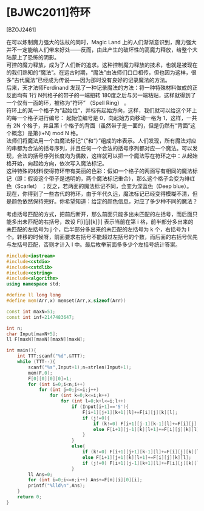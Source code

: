 # [BJWC2011]符环
[BZOJ2461]

在可以炼制魔力强大的法杖的同时，Magic Land 上的人们渐渐意识到，魔力强大并不一定能给人们带来好处——反而，由此产生的破坏性的高魔力释放，给整个大陆蒙上了恐怖的阴影。  
可控的魔力释放，成为了人们新的追求。这种控制魔力释放的技术，也就是被现在的我们熟知的“魔法”。在远古时期，“魔法”由法师们口口相传，但也因为这样，很多“古代魔法”已经成为传说——因为那时没有良好的记录魔法的方法。  
后来，天才法师Ferdinand 发现了一种记录魔法的方法：将一种特殊材料做成的正反面均有 1行 N列格子的带子的一端扭转 180度之后与另一端粘贴，这样就得到了一个仅有一面的环，被称为“符环” （Spell Ring） 。  
符环上的某一个格子为“起始位”，并标有起始方向，这样，我们就可以给这个环上的每一个格子进行编号： 起始位编号是 0，向起始方向移动一格为 1，这样，一共有 2N 个格子，并且第 i 个格子的背面（虽然带子是一面的，但是仍然有“背面”这个概念）是第(i+N) mod N 格。  
法师们将魔法用一个由魔法标记“（”和“）”组成的串表示。人们发现，所有魔法对应的串都为合法的括号序列，并且任何一个合法的括号序列都对应一个魔法。可以发现，合法的括号序列长度均为偶数，这样就可以把一个魔法写在符环之中：从起始格开始，向起始方向，依次写入魔法标记。  
这种特殊的材料使得符环带有美丽的色彩：假如一个格子的两面写有相同的魔法标记（即：假设这个带子是透明的，两个魔法标记重合），那么这个格子会变为绯红色（Scarlet） ；反之，若两面的魔法标记不同，会变为深蓝色（Deep blue）。  
现在，你得到了一些古代的符环，由于年代久远，魔法标记已经变得模糊不清，但是颜色依然保持完好。你希望知道：给定的颜色信息，对应了多少种不同的魔法？

考虑括号匹配的方式，把前后断开，那么前面只能多出未匹配的左括号，而后面只能多出未匹配的右括号，故设 F[i][j][k][l] 表示当前在第 i 格，前半部分多出来的未匹配的左括号为 j 个，后半部分多出来的未匹配的左括号为 k 个，右括号为 l 个。转移的时候呀，前面要求右括号不能超过左括号的个数，而后面的右括号优先与左括号匹配，否则才计入 l 中。最后枚举前面多多少个左括号统计答案。

```cpp
#include<iostream>
#include<cstdio>
#include<cstdlib>
#include<cstring>
#include<algorithm>
using namespace std;

#define ll long long
#define mem(Arr,x) memset(Arr,x,sizeof(Arr))

const int maxN=51;
const int inf=2147483647;

int n;
char Input[maxN+5];
ll F[maxN][maxN][maxN][maxN];

int main(){
	int TTT;scanf("%d",&TTT);
	while (TTT--){
		scanf("%s",Input+1);n=strlen(Input+1);
		mem(F,0);
		F[0][0][0][0]=1;
		for (int i=0;i<n;i++)
			for (int j=0;j<=i;j++)
				for (int k=0;k<=i;k++)
					for (int l=0;k+l<=i;l++)
						if (Input[i+1]=='S'){
							F[i+1][j+1][k+1][l]+=F[i][j][k][l];
							if (j!=0){
								if (k!=0) F[i+1][j-1][k-1][l]+=F[i][j][k][l];
								else F[i+1][j-1][k][l+1]+=F[i][j][k][l];
							}
						}
						else{
							if (k!=0) F[i+1][j+1][k-1][l]+=F[i][j][k][l];
							else F[i+1][j+1][k][l+1]+=F[i][j][k][l];
							if (j!=0) F[i+1][j-1][k+1][l]+=F[i][j][k][l];
						}
		ll Ans=0;
		for (int i=0;i<=n;i++) Ans+=F[n][i][0][i];
		printf("%lld\n",Ans);
	}
	return 0;
}
```